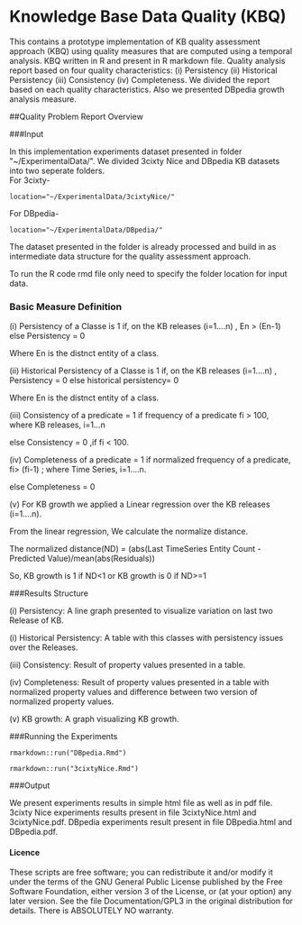 Knowledge Base Data Quality (KBQ)
======

This contains a prototype implementation of KB quality assessment approach (KBQ) using quality measures that are computed using a temporal analysis. KBQ written in R and present in R markdown file. Quality analysis report based on four quality characteristics: (i) Persistency (ii) Historical Persistency (iii) Consistency (iv) Completeness. We divided the report based on each quality characteristics. Also we presented DBpedia growth analysis measure.


##Quality Problem Report Overview

###Input

In this implementation experiments dataset presented in folder "~/ExperimentalData/". We divided 3cixty Nice and DBpedia KB datasets into two seperate folders.  
For 3cixty-

```{r}
location="~/ExperimentalData/3cixtyNice/"
```
For DBpedia-

```{r}
location="~/ExperimentalData/DBpedia/"
```

The dataset presented in the folder is already processed and build in as intermediate data structure for the quality assessment approach.

To run the R code rmd file only need to specify the folder location for input data.

### Basic Measure Definition

(i) Persistency of a Classe is 1 if, on the KB releases (i=1....n) , En > (En-1) else Persistency = 0

Where En is the distnct entity of a class. 

(ii) Historical Persistency of a Classe is 1 if, on the KB releases (i=1....n) , Persistency = 0 else historical persistency= 0

Where En is the distnct entity of a class. 

(iii) Consistency of a predicate = 1 if frequency of a predicate fi > 100, where KB releases, i=1...n

else Consistency = 0 ,if fi < 100.

(iv) Completeness of a predicate = 1 if normalized frequency of a predicate, fi> (fi-1) ; where Time Series, i=1....n.

else Completeness = 0 

(v) For KB growth we applied a Linear regression over the KB releases (i=1....n).  

From the linear regression, We calculate the normalize distance. 

The normalized distance(ND) = (abs(Last TimeSeries Entity Count - Predicted Value)/mean(abs(Residuals))

So, KB growth is 1 if ND<1 or KB growth is 0 if ND>=1


###Results Structure

(i) Persistency: A line graph presented to visualize variation on last two Release of KB.

(i) Historical Persistency: A table with this classes with persistency issues over the Releases.

(iii) Consistency: Result of property values presented in a table. 

(iv) Completeness: Result of property values presented in a table with normalized property values and difference between two version of normalized property values.

(v) KB growth: A graph visualizing KB growth.

###Running the Experiments

```{r}
rmarkdown::run("DBpedia.Rmd")

rmarkdown::run("3cixtyNice.Rmd")

```

###Output

We present experiments results in simple html file as well as in pdf file. 3cixty Nice experiments results present in file 3cixtyNice.html and 3cixtyNice.pdf. DBpedia experiments result present in file DBpedia.html and DBpedia.pdf.


#### Licence
These scripts are free software; you can redistribute it and/or modify it under the terms of the GNU General Public License published by
the Free Software Foundation, either version 3 of the License, or (at your option) any later version. See the file Documentation/GPL3 in the original distribution for details. There is ABSOLUTELY NO warranty. 


